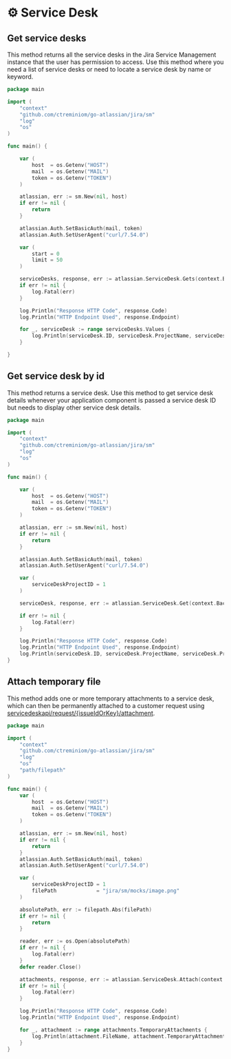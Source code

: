 # ⚙ Service Desk

## Get service desks

This method returns all the service desks in the Jira Service Management instance that the user has permission to access. Use this method where you need a list of service desks or need to locate a service desk by name or keyword.

```go
package main

import (
	"context"
	"github.com/ctreminiom/go-atlassian/jira/sm"
	"log"
	"os"
)

func main() {

	var (
		host  = os.Getenv("HOST")
		mail  = os.Getenv("MAIL")
		token = os.Getenv("TOKEN")
	)

	atlassian, err := sm.New(nil, host)
	if err != nil {
		return
	}

	atlassian.Auth.SetBasicAuth(mail, token)
	atlassian.Auth.SetUserAgent("curl/7.54.0")

	var (
		start = 0
		limit = 50
	)

	serviceDesks, response, err := atlassian.ServiceDesk.Gets(context.Background(), start, limit)
	if err != nil {
		log.Fatal(err)
	}

	log.Println("Response HTTP Code", response.Code)
	log.Println("HTTP Endpoint Used", response.Endpoint)

	for _, serviceDesk := range serviceDesks.Values {
		log.Println(serviceDesk.ID, serviceDesk.ProjectName, serviceDesk.ProjectKey)
	}

}
```

## Get service desk by id

This method returns a service desk. Use this method to get service desk details whenever your application component is passed a service desk ID but needs to display other service desk details.

```go
package main

import (
	"context"
	"github.com/ctreminiom/go-atlassian/jira/sm"
	"log"
	"os"
)

func main() {

	var (
		host  = os.Getenv("HOST")
		mail  = os.Getenv("MAIL")
		token = os.Getenv("TOKEN")
	)

	atlassian, err := sm.New(nil, host)
	if err != nil {
		return
	}

	atlassian.Auth.SetBasicAuth(mail, token)
	atlassian.Auth.SetUserAgent("curl/7.54.0")

	var (
		serviceDeskProjectID = 1
	)

	serviceDesk, response, err := atlassian.ServiceDesk.Get(context.Background(), serviceDeskProjectID)

	if err != nil {
		log.Fatal(err)
	}

	log.Println("Response HTTP Code", response.Code)
	log.Println("HTTP Endpoint Used", response.Endpoint)
	log.Println(serviceDesk.ID, serviceDesk.ProjectName, serviceDesk.ProjectKey)
}
```

## Attach temporary file

&#x20;This method adds one or more temporary attachments to a service desk, which can then be permanently attached to a customer request using [servicedeskapi/request/{issueIdOrKey}/attachment](https://developer.atlassian.com/cloud/jira/service-desk/rest/api-group-servicedesk/#api-rest-servicedeskapi-servicedesk-servicedeskid-attachtemporaryfile-post).

```go
package main

import (
	"context"
	"github.com/ctreminiom/go-atlassian/jira/sm"
	"log"
	"os"
	"path/filepath"
)

func main() {
	var (
		host  = os.Getenv("HOST")
		mail  = os.Getenv("MAIL")
		token = os.Getenv("TOKEN")
	)

	atlassian, err := sm.New(nil, host)
	if err != nil {
		return
	}
	atlassian.Auth.SetBasicAuth(mail, token)
	atlassian.Auth.SetUserAgent("curl/7.54.0")

	var (
		serviceDeskProjectID = 1
		filePath             = "jira/sm/mocks/image.png"
	)

	absolutePath, err := filepath.Abs(filePath)
	if err != nil {
		return
	}

	reader, err := os.Open(absolutePath)
	if err != nil {
		log.Fatal(err)
	}
	defer reader.Close()

	attachments, response, err := atlassian.ServiceDesk.Attach(context.Background(), serviceDeskProjectID, filePath, reader)
	if err != nil {
		log.Fatal(err)
	}

	log.Println("Response HTTP Code", response.Code)
	log.Println("HTTP Endpoint Used", response.Endpoint)

	for _, attachment := range attachments.TemporaryAttachments {
		log.Println(attachment.FileName, attachment.TemporaryAttachmentID)
	}
}
```
